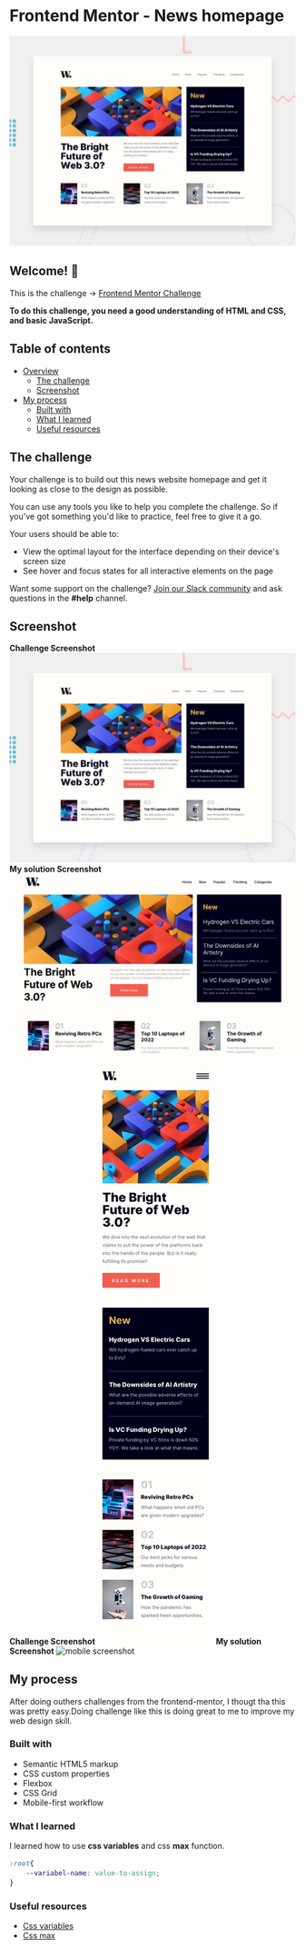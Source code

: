# Frontend Mentor - News homepage

![Design preview for the News homepage coding challenge](./design/desktop-preview.jpg)

## Welcome! 👋

This is the challenge -> [Frontend Mentor Challenge](https://www.frontendmentor.io/challenges/news-homepage-H6SWTa1MFl)

**To do this challenge, you need a good understanding of HTML and CSS, and basic JavaScript.**

## Table of contents

- [Overview](#overview)
  - [The challenge](#the-challenge)
  - [Screenshot](#screenshot)
- [My process](#my-process)
  - [Built with](#built-with)
  - [What I learned](#what-i-learned)
  - [Useful resources](#useful-resources)

## The challenge

Your challenge is to build out this news website homepage and get it looking as close to the design as possible.

You can use any tools you like to help you complete the challenge. So if you've got something you'd like to practice, feel free to give it a go.

Your users should be able to:

- View the optimal layout for the interface depending on their device's screen size
- See hover and focus states for all interactive elements on the page

Want some support on the challenge? [Join our Slack community](https://www.frontendmentor.io/slack) and ask questions in the **#help** channel.

## Screenshot

**Challenge Screenshot**
![challenge desktop screenshot](./design/desktop-preview.jpg)
**My solution Screenshot**
![desktop screenshot](./screenshots/desktop.png)
**Challenge Screenshot**
![challenge mobile screenshot](./design/mobile-design.jpg)
**My solution Screenshot**
![mobile screenshot](./screenshots/mobile.png.png)

## My process

After doing outhers challenges from the frontend-mentor, I thougt tha this was pretty easy.Doing challenge like this is doing great to me to improve my web design skill.

### Built with

- Semantic HTML5 markup
- CSS custom properties
- Flexbox
- CSS Grid
- Mobile-first workflow

### What I learned
I learned how to use **css variables** and css **max** function.
```css
:root{
    --variabel-name: value-to-assign;
}
```
### Useful resources

- [Css variables](https://www.w3schools.com/css/css3_variables.asp)
- [Css max](https://www.w3schools.com/cssref/func_max.php)